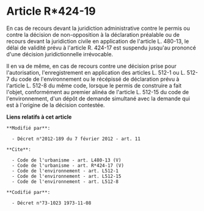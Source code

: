 # Article R*424-19

En cas de recours devant la juridiction administrative contre le permis ou contre la décision de non-opposition à la
déclaration préalable ou de recours devant la juridiction civile en application de l'article L. 480-13, le délai de validité
prévu à l'article R. 424-17 est suspendu jusqu'au prononcé d'une décision juridictionnelle irrévocable. 

Il en va de même, en cas de recours contre une décision prise pour l'autorisation, l'enregistrement en application des
articles L. 512-1 ou L. 512-7 du code de l'environnement ou le récépissé de déclaration prévu à l'article L. 512-8 du même
code, lorsque le permis de construire a fait l'objet, conformément au premier alinéa de l'article L. 512-15 du code de
l'environnement, d'un dépôt de demande simultané avec la demande qui est à l'origine de la décision contestée.

**Liens relatifs à cet article**

	**Modifié par**:

	  - Décret n°2012-189 du 7 février 2012 - art. 11

	**Cite**:

	  - Code de l'urbanisme - art. L480-13 (V)
	  - Code de l'urbanisme - art. R*424-17 (V)
	  - Code de l'environnement - art. L512-1
	  - Code de l'environnement - art. L512-15
	  - Code de l'environnement - art. L512-8

	**Codifié par**:

	  - Décret n°73-1023 1973-11-08
